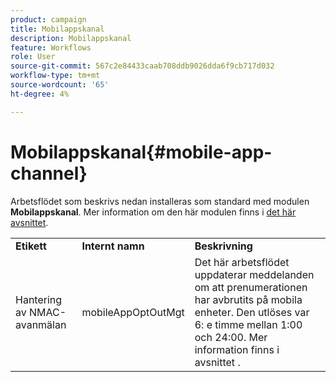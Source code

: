 ```yaml
---
product: campaign
title: Mobilappskanal
description: Mobilappskanal
feature: Workflows
role: User
source-git-commit: 567c2e84433caab708ddb9026dda6f9cb717d032
workflow-type: tm+mt
source-wordcount: '65'
ht-degree: 4%

---
```



# Mobilappskanal{#mobile-app-channel}

Arbetsflödet som beskrivs nedan installeras som standard med modulen **Mobilappskanal**. Mer information om den här modulen finns i [det här avsnittet](../../v8/send/push.md).

<table> 
 <tbody> 
  <tr> 
   <td> <strong>Etikett</strong><br /> </td> 
   <td> <strong>Internt namn</strong><br /> </td> 
   <td> <strong>Beskrivning</strong><br /> </td> 
  </tr> 
  <tr> 
   <td> <span class="uicontrol">Hantering av NMAC-avanmälan</span> <br /> </td> 
   <td> <span class="uicontrol">mobileAppOptOutMgt</span> <br /> </td> 
   <td> Det här arbetsflödet uppdaterar meddelanden om att prenumerationen har avbrutits på mobila enheter. Den utlöses var 6: e timme mellan 1:00 och 24:00. Mer information finns i avsnittet </a>.<br /> </td> 
  </tr> 
 </tbody> 
</table>

